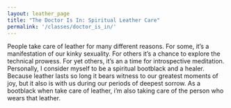 ```yaml
---
layout: leather_page
title: "The Doctor Is In: Spiritual Leather Care"
permalink: '/classes/doctor_is_in/'
---
```


People take care of leather for many different reasons. For some, it’s a manifestation of our kinky sexuality. For others it’s a chance to explore the technical prowess. For yet others, it’s an a time for introspective meditation. Personally, I consider myself to be a spiritual bootblack and a healer. Because leather lasts so long it bears witness to our greatest moments of joy, but it also is with us during our periods of deepest sorrow. As a bootblack when take care of leather, i’m also taking care of the person who wears that leather.
